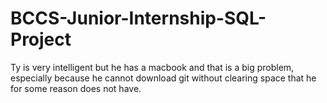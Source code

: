 # BCCS-Junior-Internship-SQL-Project

Ty is very intelligent but he has a macbook and that is a big problem, especially because he cannot download git without clearing space that he for some reason does not have.